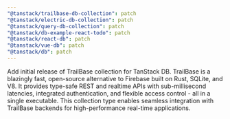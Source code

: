 ```yaml
---
"@tanstack/trailbase-db-collection": patch
"@tanstack/electric-db-collection": patch
"@tanstack/query-db-collection": patch
"@tanstack/db-example-react-todo": patch
"@tanstack/react-db": patch
"@tanstack/vue-db": patch
"@tanstack/db": patch
---
```


Add initial release of TrailBase collection for TanStack DB. TrailBase is a blazingly fast, open-source alternative to Firebase built on Rust, SQLite, and V8. It provides type-safe REST and realtime APIs with sub-millisecond latencies, integrated authentication, and flexible access control - all in a single executable. This collection type enables seamless integration with TrailBase backends for high-performance real-time applications.
